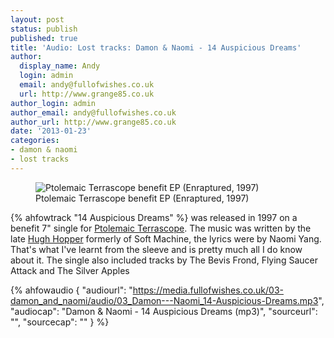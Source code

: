 ```yaml
---
layout: post
status: publish
published: true
title: 'Audio: Lost tracks: Damon & Naomi - 14 Auspicious Dreams'
author:
  display_name: Andy
  login: admin
  email: andy@fullofwishes.co.uk
  url: http://www.grange85.co.uk
author_login: admin
author_email: andy@fullofwishes.co.uk
author_url: http://www.grange85.co.uk
date: '2013-01-23'
categories:
- damon & naomi
- lost tracks
---
```

<figure class="caption aligncenter"><img src="https://media.fullofwishes.co.uk/03-damon_and_naomi/sleeves/various-artists-ptolemaic-terrascope-benefit.jpg" alt="Ptolemaic Terrascope benefit EP (Enraptured, 1997)" /><figcaption class="caption-text">Ptolemaic Terrascope benefit EP (Enraptured, 1997)</figcaption></figure>
<p>{% ahfowtrack "14 Auspicious Dreams" %} was released in 1997 on a benefit 7" single for <a href="http://www.terrascope.co.uk/">Ptolemaic Terrascope</a>. The music was written by the late <a href="http://en.wikipedia.org/wiki/Hugh_Hopper">Hugh Hopper</a> formerly of Soft Machine, the lyrics were by Naomi Yang. That's what I've learnt from the sleeve and is pretty much all I do know about it. The single also included tracks by The Bevis Frond, Flying Saucer Attack and The Silver Apples</p>


 {% ahfowaudio {
  "audiourl": "https://media.fullofwishes.co.uk/03-damon_and_naomi/audio/03_Damon---Naomi_14-Auspicious-Dreams.mp3",
  "audiocap": "Damon & Naomi - 14 Auspicious Dreams (mp3)",
  "sourceurl": "",
  "sourcecap": ""
  } %}

